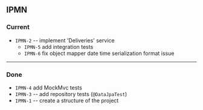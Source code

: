 ## IPMN

### Current

- `IPMN-2` -- implement 'Deliveries' service
  - `IPMN-5` add integration tests
  - `IPMN-6` fix object mapper date time serialization format issue

---------

### Done

- `IPMN-4` add MockMvc tests
- `IPMN-3` -- add repository tests (`@DataJpaTest`)
- `IPMN-1` -- create a structure of the project
